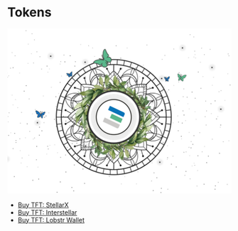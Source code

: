 # Tokens

![](img/tokens_tf_header_.jpg)

- [Buy TFT: StellarX](tfgrid:tft_stellarx)
- [Buy TFT: Interstellar](tfgrid:tft_interstellar)
- [Buy TFT: Lobstr Wallet](tfgrid:lobstr_wallet)